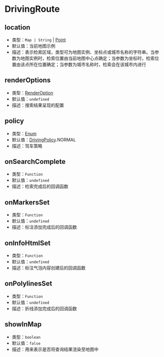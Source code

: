 # DrivingRoute

## location
* 类型：`Map | String` | [Point](/api/#point)
* 默认值：当前地图示例
* 描述：表示检索区域，类型可为地图实例、坐标点或城市名称的字符串。当参数为地图实例时，检索位置由当前地图中心点确定；当参数为坐标时，检索位置由该点所在位置确定；当参数为城市名称时，检索会在该城市内进行

## renderOptions
* 类型：[RenderOption](/api/#renderoption)
* 默认值：`undefined`
* 描述：搜索结果呈现的配置

## policy
* 类型：[Enum](/guide/constants.html#drivingpolicy)
* 默认值：[DrivingPolicy](/guide/constants.html#drivingpolicy).NORMAL
* 描述：驾车策略

## onSearchComplete
* 类型：`Function`
* 默认值：`undefined`
* 描述：检索完成后的回调函数

## onMarkersSet
* 类型：`Function`
* 默认值：`undefined`
* 描述：标注添加完成后的回调函数

## onInfoHtmlSet
* 类型：`Function`
* 默认值：`undefined`
* 描述：标注气泡内容创建后的回调函数

## onPolylinesSet
* 类型：`Function`
* 默认值：`undefined`
* 描述：折线添加完成后的回调函数

## showInMap
* 类型：`boolean`
* 默认值：`false`
* 描述：用来表示是否将查询结果渲染至地图中
